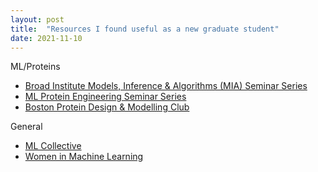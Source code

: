 ```yaml
---
layout: post
title:  "Resources I found useful as a new graduate student"
date: 2021-11-10
---
```


ML/Proteins
- [Broad Institute Models, Inference & Algorithms (MIA) Seminar Series](https://www.broadinstitute.org/talks/fall-2022/mia)
- [ML Protein Engineering Seminar Series](https://www.ml4proteinengineering.com)
- [Boston Protein Design & Modelling Club](https://www.bpdmc.org)

General
- [ML Collective](https://mlcollective.org)
- [Women in Machine Learning](https://wimlworkshop.org)
